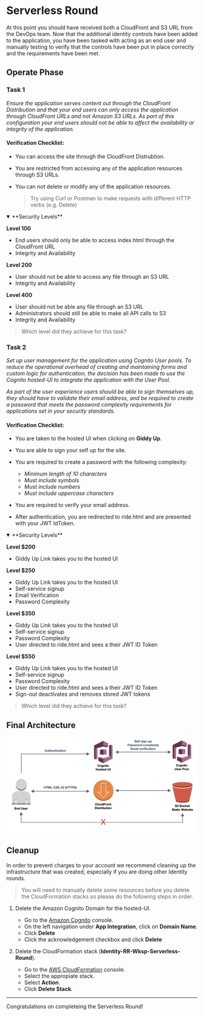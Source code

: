 # Serverless Round

At this point you should have received both a CloudFront and S3 URL from the DevOps team.  Now that the additional identity controls have been added to the application, you have been tasked with acting as an end user and manually testing to verify that the controls have been put in place correctly and the requirements have been met.

## Operate Phase

### Task 1

*Ensure the application serves content out through the CloudFront Distribution and that your end users can only access the application through CloudFront URLs and not Amazon S3 URLs. As part of this configuration your end users should not be able to affect the availability or integrity of the application.*

#### Verification Checklist:

* You can access the site through the CloudFront Distrubtion.

* You are restricted from accessing any of the application resources through S3 URLs.

* You can not delete or modify any of the application resources.

	> Try using Curl or Postman to make requests with different HTTP verbs (e.g. Delete)

<details open>
<summary>**Security Levels**</summary>

**Level 100**

  * End users should only be able to access index.html through the CloudFront URL
  * Integrity and Availability
  
**Level 200**

  * User should not be able to access any file through an S3 URL
  * Integrity and Availability

**Level 400**

  * User should not be able any file through an S3 URL
  * Administrators should still be able to make all API calls to S3
  * Integrity and Availability
  
</details>

> Which level did they achieve for this task?

### Task 2

*Set up user management for the application using Cognito User pools.  To reduce the operational overhead of creating and maintaining forms and custom logic for authentication, the decision has been made to use the Cognito hosted-UI to integrate the application with the User Pool.*

*As part of the user experience users should be able to sign themselves up, they should have to validate their email address, and be required to create a password that meets the password complexity requirements for applications set in your security standards.*

#### Verification Checklist: 

* You are taken to the hosted UI when clicking on **Giddy Up**.

* You are able to sign your self up for the site.

* You are required to create a password with the following complexity:
	* *Minimum length of 10 characters*
	* *Must include symbols*
	* *Must include numbers*
	* *Must include uppercase characters*
	
* You are required to verify your email address.

* After authentication, you are redirected to ride.html and are presented with your JWT IdToken.

<details open>
<summary>**Security Levels**</summary>

**Level $200**

  * Giddy Up Link takes you to the hosted UI
  
**Level $250**

  * Giddy Up Link takes you to the hosted UI
  * Self-service signup
  * Email Verification
  * Password Complexity

**Level $350**

  * Giddy Up Link takes you to the hosted UI
  * Self-service signup
  * Password Complexity
  * User directed to ride.html and sees a their JWT ID Token

**Level $550**

  * Giddy Up Link takes you to the hosted UI
  * Self-service signup
  * Password Complexity
  * User directed to ride.html and sees a their JWT ID Token
  * Sign-out deactivates and removes stored JWT tokens
  
</details>

> Which level did they achieve for this task?

## Final Architecture

![Architecture](./images/architecture-final.png)

## Cleanup

In order to prevent charges to your account we recommend cleaning up the infrastructure that was created, especially if you are doing other Identity rounds. 

> You will need to manually delete some resources before you delete the CloudFormation stacks so please do the following steps in order.

1.	Delete the Amazon Cognito Domain for the hosted-UI.
	* Go to the [Amazon Cognito](https://console.aws.amazon.com/cognito/users/?region=us-east-1) console.
	* On the left navigation under **App Integration**, click on **Domain Name**.
	* Click **Delete**
	* Click the acknowledgement checkbox and click **Delete**

2.	Delete the CloudFormation stack (**Identity-RR-Wksp-Serverless-Round**).
	* Go to the [AWS CloudFormation](https://console.aws.amazon.com/cloudformation/home?region=us-east-1#/stacks?filter=active) console.
	* Select the appropiate stack.
	* Select **Action**.
	* Click **Delete Stack**.

***

Congratulations on completeing the Serverless Round!



